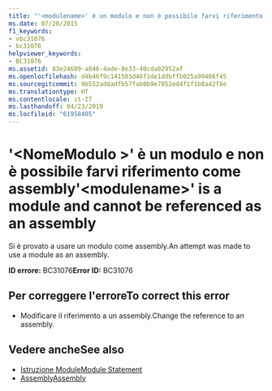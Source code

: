 ```yaml
---
title: "'<modulename>' è un modulo e non è possibile farvi riferimento come assembly"
ms.date: 07/20/2015
f1_keywords:
- vbc31076
- bc31076
helpviewer_keywords:
- BC31076
ms.assetid: 83e24689-a846-4ade-8e33-40cda02952af
ms.openlocfilehash: d4b46f9c141503d46f1de1ddbffb025a99406f45
ms.sourcegitcommit: 9b552addadfb57fab0b9e7852ed4f1f1b8a42f8e
ms.translationtype: HT
ms.contentlocale: it-IT
ms.lasthandoff: 04/23/2019
ms.locfileid: "61958405"
---
```

# <a name="modulename-is-a-module-and-cannot-be-referenced-as-an-assembly"></a><span data-ttu-id="215f8-102">'\<NomeModulo >' è un modulo e non è possibile farvi riferimento come assembly</span><span class="sxs-lookup"><span data-stu-id="215f8-102">'\<modulename>' is a module and cannot be referenced as an assembly</span></span>
<span data-ttu-id="215f8-103">Si è provato a usare un modulo come assembly.</span><span class="sxs-lookup"><span data-stu-id="215f8-103">An attempt was made to use a module as an assembly.</span></span>  
  
 <span data-ttu-id="215f8-104">**ID errore:** BC31076</span><span class="sxs-lookup"><span data-stu-id="215f8-104">**Error ID:** BC31076</span></span>  
  
## <a name="to-correct-this-error"></a><span data-ttu-id="215f8-105">Per correggere l'errore</span><span class="sxs-lookup"><span data-stu-id="215f8-105">To correct this error</span></span>  
  
- <span data-ttu-id="215f8-106">Modificare il riferimento a un assembly.</span><span class="sxs-lookup"><span data-stu-id="215f8-106">Change the reference to an assembly.</span></span>  
  
## <a name="see-also"></a><span data-ttu-id="215f8-107">Vedere anche</span><span class="sxs-lookup"><span data-stu-id="215f8-107">See also</span></span>

- [<span data-ttu-id="215f8-108">Istruzione Module</span><span class="sxs-lookup"><span data-stu-id="215f8-108">Module Statement</span></span>](../../visual-basic/language-reference/statements/module-statement.md)
- [<span data-ttu-id="215f8-109">Assembly</span><span class="sxs-lookup"><span data-stu-id="215f8-109">Assembly</span></span>](../../visual-basic/language-reference/modifiers/assembly.md)
